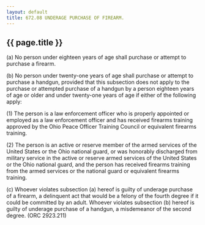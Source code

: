 ```yaml
---
layout: default 
title: 672.08 UNDERAGE PURCHASE OF FIREARM.
---
```


{{ page.title }}
----------------

​(a) No person under eighteen years of age shall purchase or attempt to
purchase a firearm.

​(b) No person under twenty-one years of age shall purchase or attempt
to purchase a handgun, provided that this subsection does not apply to
the purchase or attempted purchase of a handgun by a person eighteen
years of age or older and under twenty-one years of age if either of the
following apply:

​(1) The person is a law enforcement officer who is properly appointed
or employed as a law enforcement officer and has received firearms
training approved by the Ohio Peace Officer Training Council or
equivalent firearms training.

​(2) The person is an active or reserve member of the armed services of
the United States or the Ohio national guard, or was honorably
discharged from military service in the active or reserve armed services
of the United States or the Ohio national guard, and the person has
received firearms training from the armed services or the national guard
or equivalent firearms training.

​(c) Whoever violates subsection (a) hereof is guilty of underage
purchase of a firearm, a delinquent act that would be a felony of the
fourth degree if it could be committed by an adult. Whoever violates
subsection (b) hereof is guilty of underage purchase of a handgun, a
misdemeanor of the second degree. (ORC 2923.211)
